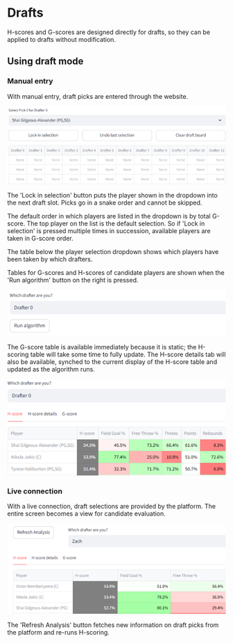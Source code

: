 # Drafts

H-scores and G-scores are designed directly for drafts, so they can be applied to drafts without modification.

## Using draft mode

### Manual entry 

With manual entry, draft picks are entered through the website. 

![](img/mdraft.png)

The 'Lock in selection' button puts the player shown in the dropdown into the next draft slot. Picks go in a snake order and cannot be skipped. 

The default order in which players are listed in the dropdown is by total G-score. The top player on the list is the default selection. So if 'Lock in selection' is pressed multiple times in succession, available players are taken in G-score order. 

The table below the player selection dropdown shows which players have been taken by which drafters. 

Tables for G-scores and H-scores of candidate players are shown when the 'Run algorithm' button on the right is pressed. 

![](img/runalgo.png)

The G-score table is available immediately because it is static; the H-scoring table will take some time to fully update. The H-score details tab will also be available, synched to the current display of the H-score table and updated as the algorithm runs. 

![](img/drafttables.png)

### Live connection

With a live connection, draft selections are provided by the platform. The entire screen becomes a view for candidate evaluation. 

![](img/livedraft.png)

The 'Refresh Analysis' button fetches new information on draft picks from the platform and re-runs H-scoring. 

